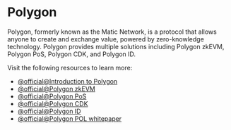 # Polygon

Polygon, formerly known as the Matic Network, is a protocol that allows anyone to create and exchange value, powered by zero-knowledge technology. Polygon provides multiple solutions including Polygon zkEVM, Polygon PoS, Polygon CDK, and Polygon ID.

Visit the following resources to learn more:

- [@official@Introduction to Polygon](https://wiki.polygon.technology/)
- [@official@Polygon zkEVM](https://polygon.technology/polygon-zkevm)
- [@official@Polygon PoS](https://polygon.technology/polygon-pos)
- [@official@Polygon CDK](https://polygon.technology/polygon-cdk)
- [@official@Polygon ID](https://polygon.technology/polygon-id)
- [@official@Polygon POL whitepaper](https://polygon.technology/papers/pol-whitepaper)